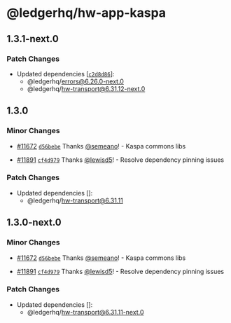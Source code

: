 # @ledgerhq/hw-app-kaspa

## 1.3.1-next.0

### Patch Changes

- Updated dependencies [[`c2d8d86`](https://github.com/LedgerHQ/ledger-live/commit/c2d8d8670f848989836c46ea08ae88c88086fdd6)]:
  - @ledgerhq/errors@6.26.0-next.0
  - @ledgerhq/hw-transport@6.31.12-next.0

## 1.3.0

### Minor Changes

- [#11672](https://github.com/LedgerHQ/ledger-live/pull/11672) [`d56bebe`](https://github.com/LedgerHQ/ledger-live/commit/d56bebe672a1ed825697b371662dbff19dcc63d8) Thanks [@semeano](https://github.com/semeano)! - Kaspa commons libs

- [#11891](https://github.com/LedgerHQ/ledger-live/pull/11891) [`cf4d979`](https://github.com/LedgerHQ/ledger-live/commit/cf4d979a0059a0fd4d05d54d8de30f6adb1fc986) Thanks [@lewisd5](https://github.com/lewisd5)! - Resolve dependency pinning issues

### Patch Changes

- Updated dependencies []:
  - @ledgerhq/hw-transport@6.31.11

## 1.3.0-next.0

### Minor Changes

- [#11672](https://github.com/LedgerHQ/ledger-live/pull/11672) [`d56bebe`](https://github.com/LedgerHQ/ledger-live/commit/d56bebe672a1ed825697b371662dbff19dcc63d8) Thanks [@semeano](https://github.com/semeano)! - Kaspa commons libs

- [#11891](https://github.com/LedgerHQ/ledger-live/pull/11891) [`cf4d979`](https://github.com/LedgerHQ/ledger-live/commit/cf4d979a0059a0fd4d05d54d8de30f6adb1fc986) Thanks [@lewisd5](https://github.com/lewisd5)! - Resolve dependency pinning issues

### Patch Changes

- Updated dependencies []:
  - @ledgerhq/hw-transport@6.31.11-next.0
